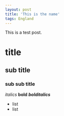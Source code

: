 ```yaml
---
layout: post
title: 'This is the name'
tags: England
---
```


This is a test post.

# title
## sub title
### sub sub title

*italics* **bold** ***bolditalics***

- list
- list
